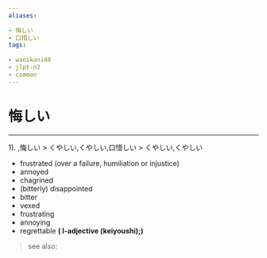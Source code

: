 ```yaml
---
aliases:
    
- 悔しい
- 口惜しい
tags:
    
- wanikani48
- jlpt-n2
- common
---
```


# 悔しい
---
1).
,悔しい > くやしい,くやしい,口惜しい > くやしい,くやしい

- frustrated (over a failure, humiliation or injustice)
- annoyed
- chagrined
- (bitterly) disappointed
- bitter
- vexed
- frustrating
- annoying
- regrettable
**( I-adjective (keiyoushi);)**
> see also: 
            